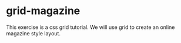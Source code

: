 # grid-magazine

This exercise is a css grid tutorial.  We will use grid to create an online magazine style layout.
